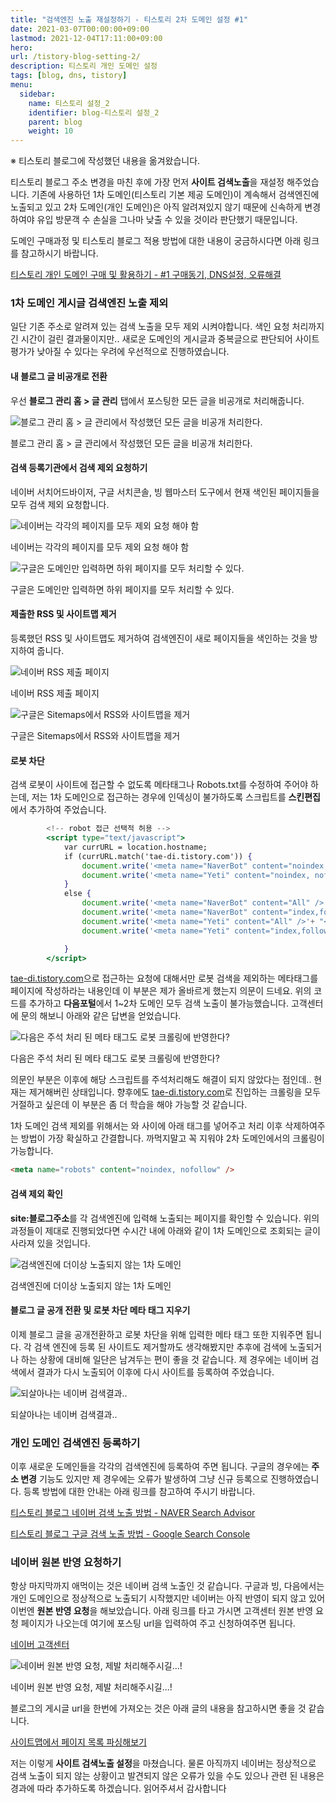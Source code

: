 ```yaml
---
title: "검색엔진 노출 재설정하기 - 티스토리 2차 도메인 설정 #1"
date: 2021-03-07T00:00:00+09:00
lastmod: 2021-12-04T17:11:00+09:00
hero: 
url: /tistory-blog-setting-2/
description: 티스토리 개인 도메인 설정
tags: [blog, dns, tistory]
menu:
  sidebar:
    name: 티스토리 설정_2
    identifier: blog-티스토리 설정_2
    parent: blog
    weight: 10
---
```



※ 티스토리 블로그에 작성했던 내용을 옮겨왔습니다.

티스토리 블로그 주소 변경을 마친 후에 가장 먼저 **사이트 검색노출**을 재설정 해주었습니다. 기존에 사용하던 1차 도메인(티스토리 기본 제공 도메인)이 계속해서 검색엔진에 노출되고 있고 2차 도메인(개인 도메인)은 아직 알려져있지 않기 때문에 신속하게 변경하여야 유입 방문객 수 손실을 그나마 낮출 수 있을 것이라 판단했기 때문입니다. 

도메인 구매과정 및 티스토리 블로그 적용 방법에 대한 내용이 궁금하시다면 아래 링크를 참고하시기 바랍니다.

[티스토리 개인 도메인 구매 및 활용하기 - #1 구매동기, DNS설정, 오류해결](https://taedi.net/41)

### 1차 도메인 게시글 검색엔진 노출 제외

일단 기존 주소로 알려져 있는 검색 노출을 모두 제외 시켜야합니다. 색인 요청 처리까지 긴 시간이 걸린 결과물이지만.. 새로운 도메인의 게시글과 중복글으로 판단되어 사이트 평가가 낮아질 수 있다는 우려에 우선적으로 진행하였습니다.

#### 내 블로그 글 비공개로 전환

우선 **블로그 관리 홈 >  글 관리** 탭에서 포스팅한 모든 글을 비공개로 처리해줍니다.  

![블로그 관리 홈 > 글 관리에서 작성했던 모든 글을 비공개 처리한다.](images/pic-0009.png)

블로그 관리 홈 > 글 관리에서 작성했던 모든 글을 비공개 처리한다.

#### 검색 등록기관에서 검색 제외 요청하기

네이버 서치어드바이저, 구글 서치콘솔, 빙 웹마스터 도구에서 현재 색인된 페이지들을 모두 검색 제외 요청합니다. 

![네이버는 각각의 페이지를 모두 제외 요청 해야 함](images/pic-0007.png)

네이버는 각각의 페이지를 모두 제외 요청 해야 함

![구글은 도메인만 입력하면 하위 페이지를 모두 처리할 수 있다.](images/pic-0003.png)

구글은 도메인만 입력하면 하위 페이지를 모두 처리할 수 있다.

#### 제출한 RSS 및 사이트맵 제거

등록했던 RSS 및 사이트맵도 제거하여 검색엔진이 새로 페이지들을 색인하는 것을 방지하여 줍니다.

![네이버 RSS 제출 페이지](images/pic-0005.png)

네이버 RSS 제출 페이지

![구글은 Sitemaps에서 RSS와 사이트맵을 제거](images/pic-0002.png)

구글은 Sitemaps에서 RSS와 사이트맵을 제거

#### 로봇 차단

검색 로봇이 사이트에 접근할 수 없도록 메타태그나 Robots.txt를 수정하여 주어야 하는데, 저는 1차 도메인으로 접근하는 경우에 인덱싱이 불가하도록 스크립트를 **스킨편집**에서 추가하여 주었습니다.

```jsx
		<!-- robot 접근 선택적 허용 -->
		<script type="text/javascript">
			var currURL = location.hostname;
			if (currURL.match('tae-di.tistory.com')) {
				document.write('<meta name="NaverBot" content="noindex, nofollow" />'+ "<br>");
				document.write('<meta name="Yeti" content="noindex, nofollow" />'+ "<br>");
			}
			else {
				document.write('<meta name="NaverBot" content="All" />'+ "<br>");
				document.write('<meta name="NaverBot" content="index,follow" />'+ "<br>");
				document.write('<meta name="Yeti" content="All" />'+ "<br>");
				document.write('<meta name="Yeti" content="index,follow" />'+ "<br>");

			}
		</script>

```

[tae-di.tistory.com](https://taedi.net)으로 접근하는 요청에 대해서만 로봇 검색을 제외하는 메타태그를 페이지에 작성하라는 내용인데 이 부분은 제가 올바르게 했는지 의문이 드네요. 위의 코드를 추가하고 **다음포털**에서 1~2차 도메인 모두 검색 노출이 불가능했습니다. 고객센터에 문의 해보니 아래와 같은 답변을 얻었습니다.

![다음은 주석 처리 된 메타 태그도 로봇 크롤링에 반영한다? ](images/pic-0004.png)

다음은 주석 처리 된 메타 태그도 로봇 크롤링에 반영한다? 

 

의문인 부분은 이후에 해당 스크립트를 주석처리해도 해결이 되지 않았다는 점인데.. 현재는 제거해버린 상태입니다. 향후에도 [tae-di.tistory.com](https://taedi.net)로 진입하는 크롤링을 모두 거절하고 싶은데 이 부분은 좀 더 학습을 해야 가능할 것 같습니다.

1차 도메인 검색 제외를 위해서는 <head>와 </head> 사이에 아래 태그를 넣어주고 처리 이후 삭제하여주는 방법이 가장 확실하고 간결합니다. 까먹지말고 꼭 지워야 2차 도메인에서의 크롤링이 가능합니다.

```html
<meta name="robots" content="noindex, nofollow" />
```

#### 검색 제외 확인

**site:블로그주소**를 각 검색엔진에 입력해 노출되는 페이지를 확인할 수 있습니다. 위의 과정들이 제대로 진행되었다면 수시간 내에 아래와 같이 1차 도메인으로 조회되는 글이 사라져 있을 것입니다.

![검색엔진에 더이상 노출되지 않는 1차 도메인](images/pic-0008.png)

검색엔진에 더이상 노출되지 않는 1차 도메인

#### 블로그 글 공개 전환 및 로봇 차단 메타 태그 지우기

이제 블로그 글을 공개전환하고 로봇 차단을 위해 입력한 메타 태그 또한 지워주면 됩니다. 각 검색 엔진에 등록 된 사이트도 제거할까도 생각해봤지만 추후에 검색에 노출되거나 하는 상황에 대비해 일단은 남겨두는 편이 좋을 것 같습니다. 제 경우에는 네이버 검색에서 결과가 다시 노출되어 이후에 다시 사이트를 등록하여 주었습니다.

![되살아나는 네이버 검색결과..](images/pic-0006.png)

되살아나는 네이버 검색결과..

### 개인 도메인 검색엔진 등록하기

이후 새로운 도메인들을 각각의 검색엔진에 등록하여 주면 됩니다. 구글의 경우에는 **주소 변경** 기능도 있지만 제 경우에는 오류가 발생하여 그냥 신규 등록으로 진행하였습니다. 등록 방법에 대한 안내는 아래 링크를 참고하여 주시기 바랍니다.

[티스토리 블로그 네이버 검색 노출 방법 - NAVER Search Advisor](https://taedi.net/6)

[티스토리 블로그 구글 검색 노출 방법 - Google Search Console](https://taedi.net/7)

### 네이버 원본 반영 요청하기

항상 마지막까지 애먹이는 것은 네이버 검색 노출인 것 같습니다. 구글과 빙, 다음에서는 개인 도메인으로 정상적으로 노출되기 시작했지만 네이버는 아직 반영이 되지 않고 있어 이번엔 **원본 반영 요청**을 해보았습니다. 아래 링크를 타고 가시면 고객센터 원본 반영 요청 페이지가 나오는데 여기에 포스팅 url을 입력하여 주고 신청하여주면 됩니다.

[네이버 고객센터](https://help.naver.com/support/contents/contents.help?serviceNo=606&categoryNo=2018#)

![네이버 원본 반영 요청, 제발 처리해주시길...!](images/pic-0001.png)

네이버 원본 반영 요청, 제발 처리해주시길...!

블로그의 게시글 url을 한번에 가져오는 것은 아래 글의 내용을 참고하시면 좋을 것 같습니다.

[사이트맵에서 페이지 목록 파싱해보기](https://taedi.net/22)

저는 이렇게 **사이트 검색노출 설정**을 마쳤습니다. 물론 아직까지 네이버는 정상적으로 검색 노출이 되지 않는 상황이고 발견되지 않은 오류가 있을 수도 있으나 관련 된 내용은 경과에 따라 추가하도록 하겠습니다. 읽어주셔서 감사합니다
